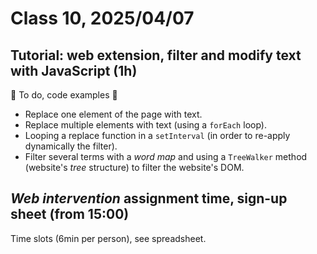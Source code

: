 # Class 10, 2025/04/07

## Tutorial: web extension, filter and modify text with JavaScript (1h)

🚨 To do, code examples 🚨

- Replace one element of the page with text.
- Replace multiple elements with text (using a `forEach` loop).
- Looping a replace function in a `setInterval` (in order to re-apply dynamically the filter).
- Filter several terms with a *word map* and using a `TreeWalker` method (website's *tree* structure) to filter the website's DOM.

## *Web intervention* assignment time, sign-up sheet (from 15:00)

Time slots (6min per person), see spreadsheet.
